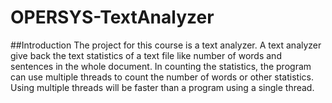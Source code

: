# OPERSYS-TextAnalyzer 

##Introduction
The project for this course is a text analyzer.  A text analyzer give back the text statistics of a text file like number of words and sentences in the whole document.  In counting the statistics, the program can use multiple threads to count the number of words or other statistics.  Using multiple threads will be faster than a program using a single thread.
